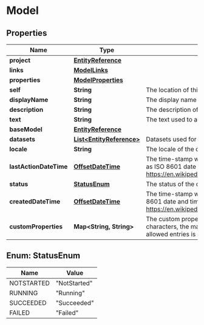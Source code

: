 # Model

## Properties
Name | Type | Description | Notes
------------ | ------------- | ------------- | -------------
**project** | [**EntityReference**](EntityReference.md) |  |  [optional]
**links** | [**ModelLinks**](ModelLinks.md) |  |  [optional]
**properties** | [**ModelProperties**](ModelProperties.md) |  |  [optional]
**self** | **String** | The location of this entity. |  [optional]
**displayName** | **String** | The display name of the object. | 
**description** | **String** | The description of the object. |  [optional]
**text** | **String** | The text used to adapt this language model. |  [optional]
**baseModel** | [**EntityReference**](EntityReference.md) |  |  [optional]
**datasets** | [**List&lt;EntityReference&gt;**](EntityReference.md) | Datasets used for adaptation. |  [optional]
**locale** | **String** | The locale of the contained data. | 
**lastActionDateTime** | [**OffsetDateTime**](OffsetDateTime.md) | The time-stamp when the current status was entered.  The time stamp is encoded as ISO 8601 date and time format  (\&quot;YYYY-MM-DDThh:mm:ssZ\&quot;, see https://en.wikipedia.org/wiki/ISO_8601#Combined_date_and_time_representations). |  [optional]
**status** | [**StatusEnum**](#StatusEnum) | The status of the object. |  [optional]
**createdDateTime** | [**OffsetDateTime**](OffsetDateTime.md) | The time-stamp when the object was created.  The time stamp is encoded as ISO 8601 date and time format  (\&quot;YYYY-MM-DDThh:mm:ssZ\&quot;, see https://en.wikipedia.org/wiki/ISO_8601#Combined_date_and_time_representations). |  [optional]
**customProperties** | **Map&lt;String, String&gt;** | The custom properties of this entity. The maximum allowed key length is 64 characters, the maximum  allowed value length is 256 characters and the count of allowed entries is 10. |  [optional]

<a name="StatusEnum"></a>
## Enum: StatusEnum
Name | Value
---- | -----
NOTSTARTED | &quot;NotStarted&quot;
RUNNING | &quot;Running&quot;
SUCCEEDED | &quot;Succeeded&quot;
FAILED | &quot;Failed&quot;
